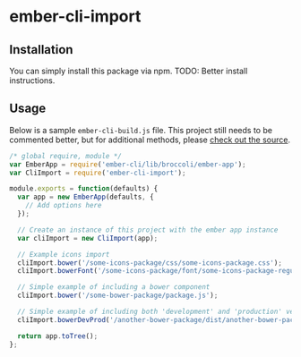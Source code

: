 ember-cli-import
================

## Installation

You can simply install this package via npm. TODO: Better install instructions.

## Usage

Below is a sample `ember-cli-build.js` file. This project still needs to be commented better, but for additional methods, please [check out the source](ember-cli-import.js).

```js
/* global require, module */
var EmberApp = require('ember-cli/lib/broccoli/ember-app');
var CliImport = require('ember-cli-import');

module.exports = function(defaults) {
  var app = new EmberApp(defaults, {
    // Add options here
  });

  // Create an instance of this project with the ember app instance
  var cliImport = new CliImport(app);

  // Example icons import
  cliImport.bower('/some-icons-package/css/some-icons-package.css');
  cliImport.bowerFont('/some-icons-package/font/some-icons-package-regular-webfont',  { destDir: 'font' })

  // Simple example of including a bower component
  cliImport.bower('/some-bower-package/package.js');

  // Simple example of including both 'development' and 'production' versions of a bower component
  cliImport.bowerDevProd('/another-bower-package/dist/another-bower-package.js');

  return app.toTree();
};
```
